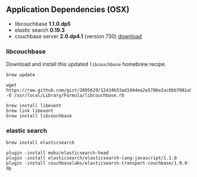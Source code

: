 ## Application Dependencies (OSX)

* libcouchbase **1.1.0.dp5**
* elastic search **0.19.3**
* couchbase server **2.0.dp4.1** (version 730) [download](http://builds.hq.northscale.net/releases/couch/2.0.0-dev-preview-4.1/couchbase-server-community-x64_64_2.0.0dp4r-730-rel.dmg)

### libcouchbase

Download and install this updated `libcouchbase` homebrew recipe.

    brew update

    wget https://raw.github.com/gist/2895629/12434b53ad1944ea2e5786e2ac0bb7081a5992f9/libcouchbase.rb -O /usr/local/Library/Formula/libcouchbase.rb

    brew install libevent
    brew link libevent
    brew install libcouchbase

### elastic search

    brew install elasticsearch

    plugin -install mobz/elasticsearch-head
    plugin -install elasticsearch/elasticsearch-lang-javascript/1.1.0
    plugin -install couchbaselabs/elasticsearch-transport-couchbase/1.0.0-dp

